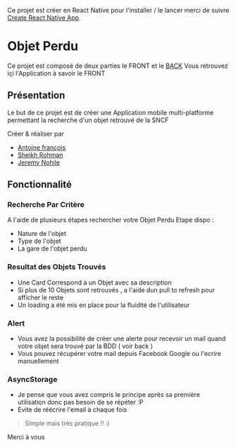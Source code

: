 Ce projet est créer en React Native pour l'installer / le lancer merci de suivre [Create React Native App](https://github.com/react-community/create-react-native-app).

# Objet Perdu 
Ce projet est composé de deux parties le FRONT et le [BACK](https://github.com/Shein1/backObjetPerdu)
Vous retrouvez içi l'Application à savoir le FRONT 

## Présentation 

Le but de ce projet est de créer une Application mobile multi-platforme permettant la recherche d'un objet retrouvé de la SNCF

Créer & réaliser par
*  [Antoine françois](https://github.com/aawfrancois)
*  [Sheikh Rohman](https://github.com/Shein1)
*  [Jeremy Nohile](http://jeremynohile.890m.com/)


## Fonctionnalité

### Recherche  Par Critère 
A l'aide de plusieurs étapes rechercher votre Objet Perdu 
Etape dispo : 

- Nature de l'objet
- Type de l'objet
- La gare de l'objet perdu 

### Resultat des Objets Trouvés

- Une Card Correspond à un Objet avec sa description 
- Si plus de 10 Objets sont retrouvés , a l'aide dun pull to refresh pour afficher le reste
- Un loading a été mis en place pour la fluidité de l'utilisateur

### Alert 

- Vous avez la possibilité de créer une alerte pour recevoir un mail quand votre objet sera trouvé par la BDD ( voir back )
- Vous pouvez récupérer votre mail depuis Facebook Google ou l'ecrire manuellement 

### AsyncStorage 

- Je pense que vous avez compris le principe après sa première utilisation donc pas besoin de se répéter :P 
- Evite de réécrire l'email à chaque fois 
> Simple mais très pratique !! :) 

Merci à vous 
